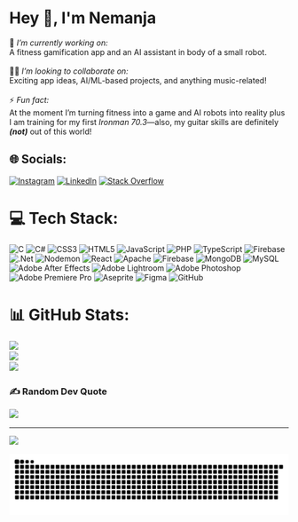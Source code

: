 # Hey 👋, I'm Nemanja
🔭 <em>I’m currently working on:</em><br>A fitness gamification app and an AI assistant in body of a small robot.<br><br>👯‍♂️ <em>I’m looking to collaborate on:</em><br>Exciting app ideas, AI/ML-based projects, and anything music-related!<br><br>⚡ <em>Fun fact:</em><br>At the moment I’m turning fitness into a game and AI robots into reality plus I am training for my first <em>Ironman 70.3</em>—also, my guitar skills are definitely <strong><em>(not)</em></strong> out of this world!


## 🌐 Socials:
[![Instagram](https://img.shields.io/badge/Instagram-%23E4405F.svg?logo=Instagram&logoColor=white)](https://instagram.com/rogicc) [![LinkedIn](https://img.shields.io/badge/LinkedIn-%230077B5.svg?logo=linkedin&logoColor=white)](https://www.linkedin.com/in/nemanja-rogi%C4%87-9025a3283/) [![Stack Overflow](https://img.shields.io/badge/-Stackoverflow-FE7A16?logo=stack-overflow&logoColor=white)](https://stackoverflow.com/users/29315695)

# 💻 Tech Stack:
![C](https://img.shields.io/badge/c-%2300599C.svg?style=for-the-badge&logo=c&logoColor=white) ![C#](https://img.shields.io/badge/c%23-%23239120.svg?style=for-the-badge&logo=csharp&logoColor=white) ![CSS3](https://img.shields.io/badge/css3-%231572B6.svg?style=for-the-badge&logo=css3&logoColor=white) ![HTML5](https://img.shields.io/badge/html5-%23E34F26.svg?style=for-the-badge&logo=html5&logoColor=white) ![JavaScript](https://img.shields.io/badge/javascript-%23323330.svg?style=for-the-badge&logo=javascript&logoColor=%23F7DF1E) ![PHP](https://img.shields.io/badge/php-%23777BB4.svg?style=for-the-badge&logo=php&logoColor=white) ![TypeScript](https://img.shields.io/badge/typescript-%23007ACC.svg?style=for-the-badge&logo=typescript&logoColor=white) ![Firebase](https://img.shields.io/badge/firebase-%23039BE5.svg?style=for-the-badge&logo=firebase) ![.Net](https://img.shields.io/badge/.NET-5C2D91?style=for-the-badge&logo=.net&logoColor=white) ![Nodemon](https://img.shields.io/badge/NODEMON-%23323330.svg?style=for-the-badge&logo=nodemon&logoColor=%BBDEAD) ![React](https://img.shields.io/badge/react-%2320232a.svg?style=for-the-badge&logo=react&logoColor=%2361DAFB) ![Apache](https://img.shields.io/badge/apache-%23D42029.svg?style=for-the-badge&logo=apache&logoColor=white) ![Firebase](https://img.shields.io/badge/firebase-a08021?style=for-the-badge&logo=firebase&logoColor=ffcd34) ![MongoDB](https://img.shields.io/badge/MongoDB-%234ea94b.svg?style=for-the-badge&logo=mongodb&logoColor=white) ![MySQL](https://img.shields.io/badge/mysql-4479A1.svg?style=for-the-badge&logo=mysql&logoColor=white) ![Adobe After Effects](https://img.shields.io/badge/Adobe%20After%20Effects-9999FF.svg?style=for-the-badge&logo=Adobe%20After%20Effects&logoColor=white) ![Adobe Lightroom](https://img.shields.io/badge/Adobe%20Lightroom-31A8FF.svg?style=for-the-badge&logo=Adobe%20Lightroom&logoColor=white) ![Adobe Photoshop](https://img.shields.io/badge/adobe%20photoshop-%2331A8FF.svg?style=for-the-badge&logo=adobe%20photoshop&logoColor=white) ![Adobe Premiere Pro](https://img.shields.io/badge/Adobe%20Premiere%20Pro-9999FF.svg?style=for-the-badge&logo=Adobe%20Premiere%20Pro&logoColor=white) ![Aseprite](https://img.shields.io/badge/Aseprite-FFFFFF?style=for-the-badge&logo=Aseprite&logoColor=#7D929E) ![Figma](https://img.shields.io/badge/figma-%23F24E1E.svg?style=for-the-badge&logo=figma&logoColor=white) ![GitHub](https://img.shields.io/badge/github-%23121011.svg?style=for-the-badge&logo=github&logoColor=white)
# 📊 GitHub Stats:
![](https://github-readme-stats.vercel.app/api?username=rogicc&theme=calm_pink&hide_border=false&include_all_commits=false&count_private=true)<br/>
![](https://github-readme-streak-stats.herokuapp.com/?user=rogicc&theme=calm_pink&hide_border=false)<br/>
![](https://github-readme-stats.vercel.app/api/top-langs/?username=rogicc&theme=calm_pink&hide_border=false&include_all_commits=false&count_private=true&layout=compact)

### ✍️ Random Dev Quote
![](https://quotes-github-readme.vercel.app/api?type=horizontal&theme=gruvbox)

---
[![](https://visitcount.itsvg.in/api?id=rogicc&icon=5&color=7)](https://visitcount.itsvg.in)

<picture>
  <source media="(prefers-color-scheme: dark)" srcset="https://raw.githubusercontent.com/rogicc/rogicc/output/github-snake-dark.svg" />
  <source media="(prefers-color-scheme: light)" srcset="https://raw.githubusercontent.com/rogicc/rogicc/output/github-snake.svg" />
  <img alt="github-snake" src="https://raw.githubusercontent.com/rogicc/rogicc/output/github-snake.svg" />
</picture>
